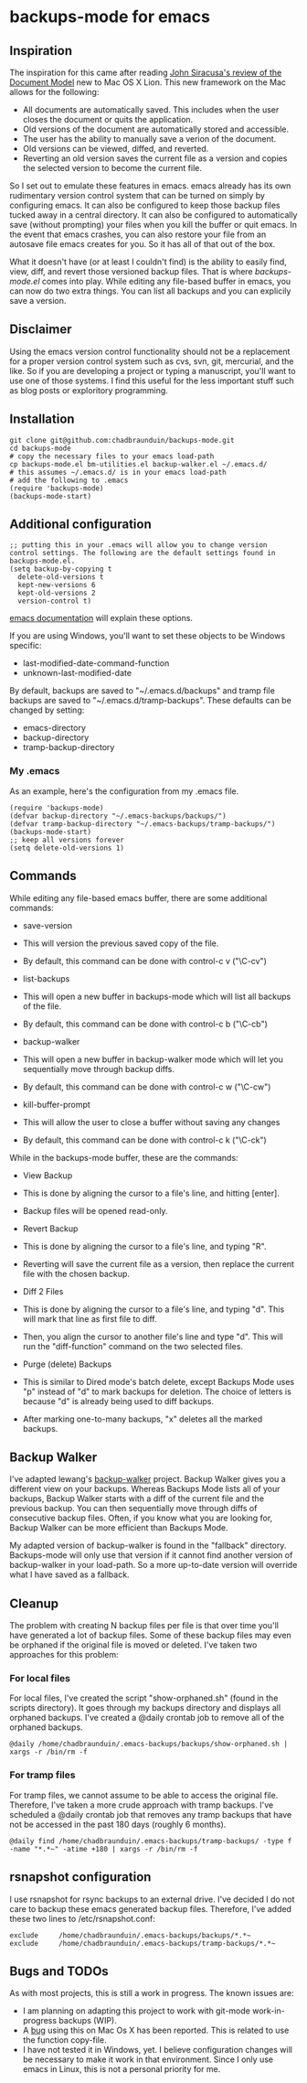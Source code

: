 
# backups-mode for emacs

## Inspiration
The inspiration for this came after reading [John Siracusa's review of the Document Model](http://arstechnica.com/apple/reviews/2011/07/mac-os-x-10-7.ars/7#document-model) new to Mac OS X Lion. This new framework on the Mac allows for the following:

* All documents are automatically saved. This includes when the user closes the document or quits the application.
* Old versions of the document are automatically stored and accessible.
* The user has the ability to manually save a verion of the document.
* Old versions can be viewed, diffed, and reverted.
* Reverting an old version saves the current file as a version and copies the selected version to become the current file.

So I set out to emulate these features in emacs. emacs already has its own rudimentary version control system that can be turned on simply by configuring emacs. It can also be configured to keep those backup files tucked away in a central directory. It can also be configured to automatically save (without prompting) your files when you kill the buffer or quit emacs. In the event that emacs crashes, you can also restore your file from an autosave file emacs creates for you. So it has all of that out of the box.

What it doesn't have (or at least I couldn't find) is the ability to easily find, view, diff, and revert those versioned backup files. That is where *backups-mode.el* comes into play. While editing any file-based buffer in emacs, you can now do two extra things. You can list all backups and you can explicily save a version.

## Disclaimer
Using the emacs version control functionality should not be a replacement for a proper version control system such as cvs, svn, git, mercurial, and the like. So if you are developing a project or typing a manuscript, you'll want to use one of those systems. I find this useful for the less important stuff such as blog posts or exploritory programming.

## Installation
    git clone git@github.com:chadbraunduin/backups-mode.git
    cd backups-mode
    # copy the necessary files to your emacs load-path
    cp backups-mode.el bm-utilities.el backup-walker.el ~/.emacs.d/
    # this assumes ~/.emacs.d/ is in your emacs load-path
    # add the following to .emacs
    (require 'backups-mode)
    (backups-mode-start)

## Additional configuration
    ;; putting this in your .emacs will allow you to change version control settings. The following are the default settings found in backups-mode.el.
    (setq backup-by-copying t
      delete-old-versions t
      kept-new-versions 6
      kept-old-versions 2
      version-control t)
[emacs documentation](http://www.gnu.org/software/emacs/elisp/html_node/Numbered-Backups.html) will explain these options.

If you are using Windows, you'll want to set these objects to be Windows specific:

* last-modified-date-command-function
* unknown-last-modified-date

By default, backups are saved to "~/.emacs.d/backups" and tramp file backups are saved to "~/.emacs.d/tramp-backups". These defaults can be changed by setting:

* emacs-directory
* backup-directory
* tramp-backup-directory

### My .emacs
As an example, here's the configuration from my .emacs file.

    (require 'backups-mode)
    (defvar backup-directory "~/.emacs-backups/backups/")
    (defvar tramp-backup-directory "~/.emacs-backups/tramp-backups/")
    (backups-mode-start)
    ;; keep all versions forever
    (setq delete-old-versions 1)

## Commands
While editing any file-based emacs buffer, there are some additional commands:

* save-version
 * This will version the previous saved copy of the file.
 * By default, this command can be done with control-c v ("\C-cv")

* list-backups
 * This will open a new buffer in backups-mode which will list all backups of the file.
 * By default, this command can be done with control-c b ("\C-cb")

* backup-walker
 * This will open a new buffer in backup-walker mode which will let you sequentially move through backup diffs.
 * By default, this command can be done with control-c w ("\C-cw")
 
* kill-buffer-prompt
 * This will allow the user to close a buffer without saving any changes
 * By default, this command can be done with control-c k ("\C-ck")
 
While in the backups-mode buffer, these are the commands:

* View Backup
 * This is done by aligning the cursor to a file's line, and hitting \[enter\]. 
 * Backup files will be opened read-only.

* Revert Backup
 * This is done by aligning the cursor to a file's line, and typing "R".
 * Reverting will save the current file as a version, then replace the current file with the chosen backup.

* Diff 2 Files
 * This is done by aligning the cursor to a file's line, and typing "d". This will mark that line as first file to diff. 
 * Then, you align the cursor to another file's line and type "d". This will run the "diff-function" command on the two selected files.
 
* Purge (delete) Backups
 * This is similar to Dired mode's batch delete, except Backups Mode uses "p" instead of "d" to mark backups for deletion. The choice of letters is because "d" is already being used to diff backups.
 * After marking one-to-many backups, "x" deletes all the marked backups.
 
## Backup Walker
I've adapted lewang's [backup-walker](https://github.com/lewang/backup-walker) project. Backup Walker gives you a different view on your backups. Whereas Backups Mode lists all of your backups, Backup Walker starts with a diff of the current file and the previous backup. You can then sequentially move through diffs of consecutive backup files. Often, if you know what you are looking for, Backup Walker can be more efficient than Backups Mode.

My adapted version of backup-walker is found in the "fallback" directory. Backups-mode will only use that version if it cannot find another version of backup-walker in your load-path. So a more up-to-date version will override what I have saved as a fallback.

## Cleanup
The problem with creating N backup files per file is that over time you'll have generated a lot of backup files. Some of these backup files may even be orphaned if the original file is moved or deleted. I've taken two approaches for this problem:

### For local files
For local files, I've created the script "show-orphaned.sh" (found in the scripts directory). It goes through my backups directory and displays all orphaned backups. I've created a @daily crontab job to remove all of the orphaned backups.

    @daily /home/chadbraunduin/.emacs-backups/backups/show-orphaned.sh | xargs -r /bin/rm -f
    
### For tramp files
For tramp files, we cannot assume to be able to access the original file. Therefore, I've taken a more crude approach with tramp backups. I've scheduled a @daily crontab job that removes any tramp backups that have not be accessed in the past 180 days (roughly 6 months).

    @daily find /home/chadbraunduin/.emacs-backups/tramp-backups/ -type f -name "*.*~" -atime +180 | xargs -r /bin/rm -f

## rsnapshot configuration
I use rsnapshot for rsync backups to an external drive. I've decided I do not care to backup these emacs generated backup files. Therefore, I've added these two lines to /etc/rsnapshot.conf:

    exclude		/home/chadbraunduin/.emacs-backups/backups/*.*~
    exclude		/home/chadbraunduin/.emacs-backups/tramp-backups/*.*~

## Bugs and TODOs
As with most projects, this is still a work in progress. The known issues are:

* I am planning on adapting this project to work with git-mode work-in-progress backups (WIP).
* A [bug](https://github.com/chadbraunduin/backups-mode/issues/1) using this on Mac Os X has been reported. This is related to use the function copy-file. 
* I have not tested it in Windows, yet. I believe configuration changes will be necessary to make it work in that environment. Since I only use emacs in Linux, this is not a personal priority for me.

